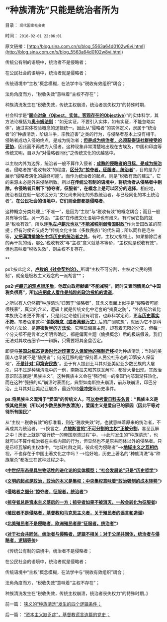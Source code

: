 # “种族清洗”只能是统治者所为

目录： `现代国家社会史` 

时间： `2016-02-01 22:06:01` 

原文链接：[http://blog.sina.com.cn/s/blog_5563a64d0102w8vi.html](http://blog.sina.com.cn/s/blog_5563a64d0102w8vi.html)

传统公有制的语境中，统治者不是侵略者；

在公民社会的语境中，统治者就是侵略者；

传统语境中“主权”概念模糊，在法学中与“税收有效组织”耦合；

法角角度而方，“税收失效”意味着“主权不存在”；

种族清洗发生在“税收失效，传统主权崩溃，统治者丧失权力”的特殊时期，

社会科学是“[**面向对象（Ojbect，实体，客观存在的Objective**](../../../2014/9/29/科学逻辑中的集合论（数学）和系统论（工程技术）.md)）”的实体科学，其方法论概括为[**奥卡姆法则**](../../../2014/4/29/奥卡姆法则是定义和命名法则；“定义”的定义和概念的定义；.md)：“如无实证，不要引入实体，如有实证，不能忽略实体”，通过实体校验概念的逻辑统一。因此从“侵略者”的实体定义，隶属于“统治者”的“种族清洗，阶级斗争，宗教迫害”之类的行为，与侵略者基本上没有相干。侵略者成功入侵的终点，是成为统治者；[**但是成为统治者，必须获得该社群接受的妥协**](../../../2010/12/7/鹰派和鸽派，为什么异族不能简单“征服”文明社会？.md)，因此而不再成为入侵者。这种现象非常清楚地出现在古埃及，中国和印度等传统文明，自以为“对侵略者同化”之传统文化的优越感中。

以主权内外为边界，统治者一般不算作入侵者；[**成熟的侵略者的目标，是成为统治**](../../../2016/1/26/征服者未必是统治者，掠夺者总是资本主义落后的一方；.md)者。侵略者按“税收有效”的程度，[**区分为“掠夺者，征服者，统治者**](../../../2016/1/25/侵略者之细分“掠夺者，征服者，统治者”；.md)”，目的是为了展示“侵略者演化的最终可能”。而作为统治者的起点，则是“税收有效的建立”，它的来源未必是外来侵略所致。所以**在传统公有制的语境中，将统治者从侵略者中剔除，令侵略者只剩下“掠夺者，征服者”，在概念上是可以区分的选择**。相应地，统治者就在低一层次区分为“文化尚未同化的外族统治者，与已经同化的本土统治者”。**在公民社会的语境中，它们则全部都是侵略者**。

这种概念分类处理上“不唯一”，是因为“主权”与“税收有效”的概念耦合；而且一般具有等价性。另一方面，“主权”在传统文化语境中也有歧义，有时侯它指的就是“税收有效”，所以连[**毛左卢麒元也以“不能减税削弱帝国财政”**](../../../2012/4/22/坐而论道象天人，道貌岸然似真君.md)作为爱国改革的前提；但有时侯它又成为“传统文化主体（多数民族）”的代名词；所以同样是毛左等，[**又把满清排除在中华历史的统治者之外**](../../../2010/12/15/北魏汉化速亡；金辽满清拒绝汉化反而长寿？.md)，有时，主权又指领土。如果排除后者的再干扰的话，那么“税收有效”与“主权”意义就基本等价，“主权就是税收有效”，但也意味着“税收失效”，则主权不复存在。

**

ps1:按此定义，[**卢梭的《社会契约论》，**](../../../2013/11/9/《社会契约论》为代表的误区，及通往极权主义之路；.md)所谓“主权不可分割，主权对公民的强制”，就全是极权主义观念的一派胡言**；

**ps2:[**卢麒元的观点很矛盾**](../../../2013/12/5/世俗权力不可能具备，教会至上式‘信仰的公信力’.md)，他既向政府献媚“不能减税”，同时又表同情民众“中国税负很高”，所[**以应把此人看作是纯粹的政治投机的诡道**](../../../2013/12/16/公方彬政委当局者迷，但与张宏良和卢麒元，仍有明显区别.md)**。

之所以有人仍然把“种族清洗”归因于“侵略者”，其含义表面上似乎是“侵略者可能很残暴”，真实的含义，逻辑上就是传统文化中老套的“夷夏之防”，“外族统治者比本族统治者更不靠谱”，只是此定论他们没有明言，也非科学定论，更[**与历史事实不符**](../../../2010/5/14/被屠杀的“开明统治者”比横死的昏君多得多.md)。笔者否定这种“[**偷换概念（或者离题万丈）**](../../../2011/3/4/对象抽象，要素替代和偷换概念.md)后的广阔联想”，就因为它不是科学的方法论，是[**道德哲学的方法论**](../../../2009/4/17/形意思维：科学类思维和哲学类思维的根本区别.md)。它明显偏离主题，却有着无限的分支，但每一个分支都不是言者之所明言确定，都是偏离主题（偷换概念）后的极端假设。我们无法对其攻击细节一一辩解，只需要将其全盘否定。

即便将[**美国总统杰克逊时代对印第安人保留地的强制迁移**](../../../2015/6/23/从安德鲁杰克逊发家，理解奴隶制，黑奴和印第安人的处境.md)视为种族清洗；当时的美国人也早就不是“殖民者”；何况迁移的是“保持着人民公社形态的印第安人保留地”，[**不是针对“印第安民族**](../../../2011/8/15/大英帝国的屈辱和印第安人的悲惨.md)”。至于有人提到土耳其对亚美尼亚少数民族的大屠杀，只不过是种族清洗中的一例，南斯拉夫和苏联瓦解时，都曾大量出现。其政治意识形态就是“民族主义”。这种民族主义会在“强行统一的帝国”内部渐渐狂热化，而在这种“强扭的瓜”崩溃时表面化，典型如南斯拉夫崩溃，前苏联崩溃，印巴分治，土耳其对亚美尼亚屠杀，最近的格[**俄冲突**](../../../2008/8/20/格俄冲突中的“政治家的利益”和中国的利益.md)等历史事件。

**ps:将民族主义混淆于“爱国”的传统文人，可[**以参考雷日科夫名言**](../../../2014/10/29/孟子谈不爱国，朱元璋炮轰茅于轼.md)：“民族主义是恨其他民族（所以对少数民族种族清洗），爱国主义是爱自已的家园（因此平等对待所有国民）**”

从“主权＝税收有效”的标准看，则在“税收失效”时，也就意味着原来的统治者，不再成其为统治者，——>换言之，[**卢梭断言的“不可分割的主权”正被分割**](../../../2012/12/16/识别主权概念的微小法学差异，“主权不可分割”是断言的谎言；.md)，甚至瓦解之中！历史上就是“强行统一的帝国崩溃过程”中，——>此时发生的“种族清洗”，也就可以不算作统治者在主权内部的行为，但显然也不是原共同体以外的侵略者。只是已经瓦解的主权体中，“地域社群之间，彼此视为侵略者”——>[**地域主义之互相仇**](../../../2012/9/29/从韩德强教授的暴行，理解毛左的“爱国主义”.md)视，不也存在于中国土著文化之中吗？——>恰好地，历史上著名的“种族清洗”与“种族屠杀”都发生在这种过程之中。

《[**中世纪形态是具生物活性的进化论的实体模型；“社会发展论”只是“历史哲学”**](../../../2016/1/22/中国传统的中央集权，是“中世纪vs近代化政治”的里程碑.md)》

《[**文明的起点是政治，政治的本义是集权；中央集权意味着“政治强制的成本转移”**](../../../2016/1/23/（政治＝集权）区别于“中央集权”及“民主”的概念异同；.md)》

《[**侵略者之细分“掠夺者，征服者，统治者”**](../../../2016/1/25/侵略者之细分“掠夺者，征服者，统治者”；.md)》

《[**掠夺者总是资本主义落后的一方；**](../../../2016/1/26/征服者未必是统治者，掠夺者总是资本主义落后的一方；.md)[**掠夺者如果不被消灭，一般会转化为征服者**](../../../2016/1/26/征服者未必是统治者，掠夺者总是资本主义落后的一方；.md)》

《[**殖民者不是侵略者，基督教和马克思主义者，关于殖民者的谣言和造谣**](../../../2016/1/27/殖民者不是侵略者，围绕殖民者的进步谣言；.md)》

《[**北美殖民者不是侵略者，欧洲殖民者是“征服者，统治者”**](../../../2016/1/28/北美殖民者不是侵略者，欧洲殖民者是“征服者，统治者”；.md)》

《[**对于社会共同体，统治者与侵略者，逻辑不相关；对于公民共同体，统治者与侵略者，逻辑等价**](../../../2016/1/31/阶级斗争，宗教战争，种族清洗，与侵略者几乎无关.md)》

《传统公有制的语境中，统治者不是侵略者；

在公民社会的语境中，统治者就是侵略者；

传统语境中“主权”概念模糊，在法学中与“税收有效组织”耦合；

法角角度而方，“税收失效”意味着“主权不存在”；

种族清洗发生在“税收失效，传统主权崩溃，统治者丧失权力”的特殊时期，》

前一篇： [狭义的“种族清洗”发生的四个逻辑条件；](../../../2016/2/2/狭义的“种族清洗”发生的四个逻辑条件；.md)

后一篇： [“资本主义缺乏症”，基督教谎言连篇的党史；](../../../2016/1/3/“资本主义缺乏症”，基督教谎言连篇的党史；.md)

